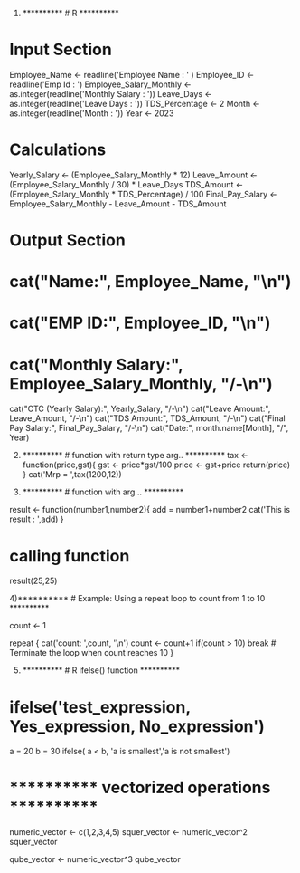 1) ********** # R **********
# Input Section
Employee_Name <- readline('Employee Name : ' )
Employee_ID <- readline('Emp Id : ')
Employee_Salary_Monthly <- as.integer(readline('Monthly Salary : '))
Leave_Days <- as.integer(readline('Leave Days : '))
TDS_Percentage <- 2
Month <- as.integer(readline('Month : '))
Year <- 2023

# Calculations
Yearly_Salary <- (Employee_Salary_Monthly * 12)
Leave_Amount <- (Employee_Salary_Monthly / 30) * Leave_Days
TDS_Amount <- (Employee_Salary_Monthly * TDS_Percentage) / 100
Final_Pay_Salary <- Employee_Salary_Monthly - Leave_Amount - TDS_Amount

# Output Section
# cat("Name:", Employee_Name, "\n")
# cat("EMP ID:", Employee_ID, "\n")
# cat("Monthly Salary:", Employee_Salary_Monthly, "/-\n")
cat("CTC (Yearly Salary):", Yearly_Salary, "/-\n")
cat("Leave Amount:", Leave_Amount, "/-\n")
cat("TDS Amount:", TDS_Amount, "/-\n")
cat("Final Pay Salary:", Final_Pay_Salary, "/-\n")
cat("Date:", month.name[Month], "/", Year)


2) ********** # function with return type arg.. **********
tax <- function(price,gst){
  gst <- price*gst/100
  price <- gst+price
  return(price)
}
cat('Mrp = ',tax(1200,12))

3) ********** # function with arg... **********

result <- function(number1,number2){
  add = number1+number2
  cat('This is result : ',add)
}
# calling function
result(25,25)

4)********** # Example: Using a repeat loop to count from 1 to 10 **********

count <- 1

repeat {
  cat('count: ',count, '\n')
  count <- count+1
  if(count > 10)
  break # Terminate the loop when count reaches 10
}

5) ********** # R ifelse() function **********
# ifelse('test_expression, Yes_expression, No_expression')
a = 20
b = 30
ifelse( a < b, 'a is smallest','a is not smallest')






# ********** vectorized operations **********
numeric_vector <- c(1,2,3,4,5)
squer_vector <- numeric_vector^2
squer_vector

qube_vector <- numeric_vector^3
qube_vector
